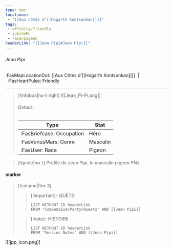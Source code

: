```yaml
---
type: npc
locations:
 - "[[Aux Côtés d'[[Hogarth Kontsonkan]]]]"
tags:
 - affinity/friendly
 - job/héRo
 - race/pigeon
headerLink: "[[Jean Pipi#Jean Pipi]]"
---
```

###### Jean Pipi
<span class="sub2">:FasMapLocationDot: [[Aux Côtés d'[[Hogarth Kontsonkan]]]]&nbsp;&nbsp;|&nbsp;&nbsp;:FasHeartPulse: Friendly </span>
___

> [!infobox|no-t right]
>![[Jean_Pi-Pi.png]]
> ###### Details:
> | Type | Stat |
> | ---- | ---- |
> | :FasBriefcase: Occupation |  Héro |
> | :FasVenusMars: Genre | Masculin |
> | :FasUser: Race | Pigeon |
<span class="clearfix"></span>

> [!quote|no-t]
>Profile de Jean Pipi, le masculin pigeon PNJ.
#### marker
> [!column|flex 3]
>> [!important]- QUÊTE:
>>```dataview
>>LIST WITHOUT ID headerLink
>>FROM "Compendium/Party/Quests" AND [[Jean Pipi]]
>
>>[!note]- HISTOIRE
>>```dataview
>>LIST WITHOUT ID headerLink
>>FROM "Session Notes" AND [[Jean Pipi]]
>

![[jpp_icon.png]]